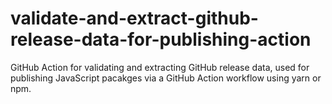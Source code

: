 # validate-and-extract-github-release-data-for-publishing-action

GitHub Action for validating and extracting GitHub release data, used for publishing JavaScript pacakges via a GitHub Action workflow using yarn or npm.
